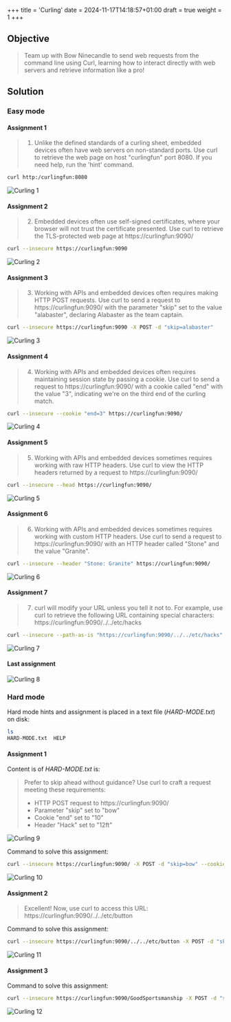 +++
title = 'Curling'
date = 2024-11-17T14:18:57+01:00
draft = true
weight = 1
+++


## Objective 
> Team up with Bow Ninecandle to send web requests from the command line using Curl, learning how to interact directly with web servers and retrieve information like a pro!

## Solution

### Easy mode

#### Assignment 1

> 1) Unlike the defined standards of a curling sheet, embedded devices often have web servers on non-standard ports.  Use curl to retrieve the web page on host "curlingfun" port 8080.
> If you need help, run the 'hint' command.

```bash
curl http:/curlingfun:8080
```

![Curling 1](/images/act1/curling-1.png)

#### Assignment 2 

> 2) Embedded devices often use self-signed certificates, where your browser will not trust the certificate presented.  Use curl to retrieve the TLS-protected web page at https://curlingfun:9090/

```bash
curl --insecure https://curlingfun:9090
```

![Curling 2](/images/act1/curling-2.png)

#### Assignment 3

> 3) Working with APIs and embedded devices often requires making HTTP POST requests. Use curl to send a request to https://curlingfun:9090/ with the parameter "skip" set to the value "alabaster", declaring Alabaster as the team captain.

```bash
curl --insecure https://curlingfun:9090 -X POST -d "skip=alabaster"
```

![Curling 3](/images/act1/curling-3.png)

#### Assignment 4

> 4) Working with APIs and embedded devices often requires maintaining session state by passing a cookie.  Use curl to send a request to https://curlingfun:9090/ with a cookie called "end" with the value "3", indicating we're on the third end of the curling match.

```bash
curl --insecure --cookie "end=3" https://curlingfun:9090/
```
![Curling 4](/images/act1/curling-4.png)

#### Assignment 5

> 5) Working with APIs and embedded devices sometimes requires working with raw HTTP headers.  Use curl to view the HTTP headers returned by a request to https://curlingfun:9090/

```bash
curl --insecure --head https://curlingfun:9090/
```

![Curling 5](/images/act1/curling-5.png)

#### Assignment 6

> 6) Working with APIs and embedded devices sometimes requires working with custom HTTP headers.  Use curl to send a request to https://curlingfun:9090/ with an HTTP header called "Stone" and the value "Granite".

```bash
curl --insecure --header "Stone: Granite" https://curlingfun:9090/
```

![Curling 6](/images/act1/curling-6.png)

#### Assignment 7

> 7) curl will modify your URL unless you tell it not to.  For example, use curl to retrieve the following URL containing special characters: https://curlingfun:9090/../../etc/hacks

```bash
curl --insecure --path-as-is "https://curlingfun:9090/../../etc/hacks"
```

![Curling 7](/images/act1/curling-7.png)

#### Last assignment 

![Curling 8](/images/act1/curling-8.png)

### Hard mode

Hard mode hints and assignment is placed in a text file (_HARD-MODE.txt_) on disk: 

```bash
ls
HARD-MODE.txt  HELP
```

#### Assignment 1

Content is of _HARD-MODE.txt_ is:

> Prefer to skip ahead without guidance?  Use curl to craft a request meeting these requirements:
> 
> - HTTP POST request to https://curlingfun:9090/
> - Parameter "skip" set to "bow"
> - Cookie "end" set to "10"
> - Header "Hack" set to "12ft"

![Curling 9 ](/images/act1/curling-9.png)

Command to solve this assignment:

```bash
curl --insecure https://curlingfun:9090/ -X POST -d "skip=bow" --cookie "end=10" --header "Hack: 12ft"
```

![Curling 10 ](/images/act1/curling-10.png)

#### Assignment 2

> Excellent!  Now, use curl to access this URL: https://curlingfun:9090/../../etc/button

Command to solve this assignment:

```bash
curl --insecure https://curlingfun:9090/../../etc/button -X POST -d "skip=bow" --cookie "end=10" --header "Hack: 12ft" --path-as-is
```

![Curling 11](/images/act1/curling-11.png)

#### Assignment 3

Command to solve this assignment:

```bash
curl --insecure https://curlingfun:9090/GoodSportsmanship -X POST -d "skip=bow" --cookie "end=10" --header "Hack: 12ft" --path-as-is -L
```

![Curling 12](/images/act1/curling-12.png)

